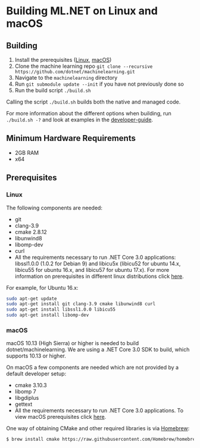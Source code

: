 Building ML.NET on Linux and macOS
==========================================
## Building

1. Install the prerequisites ([Linux](#user-content-linux), [macOS](#user-content-macos))
2. Clone the machine learning repo `git clone --recursive https://github.com/dotnet/machinelearning.git`
3. Navigate to the `machinelearning` directory
4. Run `git submodule update --init` if you have not previously done so
4. Run the build script `./build.sh`

Calling the script `./build.sh` builds both the native and managed code.

For more information about the different options when building, run `./build.sh -?` and look at examples in the [developer-guide](../project-docs/developer-guide.md).

## Minimum Hardware Requirements
- 2GB RAM
- x64

## Prerequisites

### Linux

The following components are needed:

* git
* clang-3.9
* cmake 2.8.12
* libunwind8
* libomp-dev
* curl
* All the requirements necessary to run .NET Core 3.0 applications: libssl1.0.0 (1.0.2 for Debian 9) and libicu5x (libicu52 for ubuntu 14.x, libicu55 for ubuntu 16.x, and libicu57 for ubuntu 17.x). For more information on prerequisites in different linux distributions click [here](https://docs.microsoft.com/en-us/dotnet/core/linux-prerequisites?tabs=netcore30).

For example, for Ubuntu 16.x:

```sh
sudo apt-get update
sudo apt-get install git clang-3.9 cmake libunwind8 curl
sudo apt-get install libssl1.0.0 libicu55
sudo apt-get install libomp-dev
```

### macOS

macOS 10.13 (High Sierra) or higher is needed to build dotnet/machinelearning. We are using a .NET Core 3.0 SDK to build, which supports 10.13 or higher.

On macOS a few components are needed which are not provided by a default developer setup:
* cmake 3.10.3
* libomp 7
* libgdiplus
* gettext
* All the requirements necessary to run .NET Core 3.0 applications. To view macOS prerequisites click [here](https://docs.microsoft.com/en-us/dotnet/core/macos-prerequisites?tabs=netcore30).

One way of obtaining CMake and other required libraries is via [Homebrew](https://brew.sh):
```sh
$ brew install cmake https://raw.githubusercontent.com/Homebrew/homebrew-core/f5b1ac99a7fba27c19cee0bc4f036775c889b359/Formula/libomp.rb mono-libgdiplus gettext && brew link gettext --force
```
